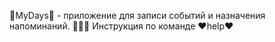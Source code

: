 🌺MyDays🌺 - приложение для записи событий и назначения напоминаний. 🌺😊🌺 Инструкция по команде ❤️help❤️
